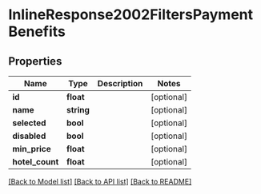 # InlineResponse2002FiltersPaymentBenefits

## Properties
Name | Type | Description | Notes
------------ | ------------- | ------------- | -------------
**id** | **float** |  | [optional] 
**name** | **string** |  | [optional] 
**selected** | **bool** |  | [optional] 
**disabled** | **bool** |  | [optional] 
**min_price** | **float** |  | [optional] 
**hotel_count** | **float** |  | [optional] 

[[Back to Model list]](../../README.md#documentation-for-models) [[Back to API list]](../../README.md#documentation-for-api-endpoints) [[Back to README]](../../README.md)

